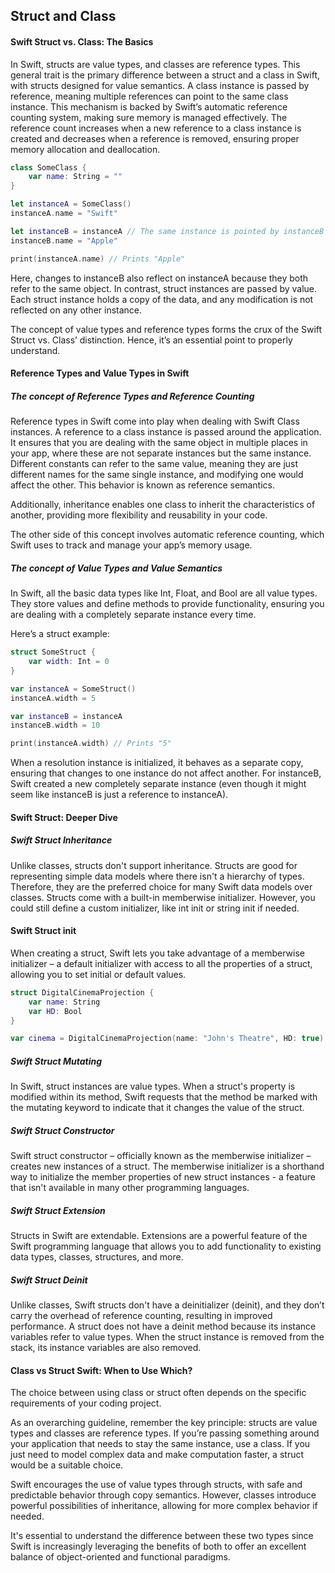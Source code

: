 ## Struct and Class

#### Swift Struct vs. Class: The Basics
In Swift, structs are value types, and classes are reference types. This general trait is the primary difference between a struct and a class in Swift, with structs designed for value semantics. A class instance is passed by reference, meaning multiple references can point to the same class instance. This mechanism is backed by Swift’s automatic reference counting system, making sure memory is managed effectively. The reference count increases when a new reference to a class instance is created and decreases when a reference is removed, ensuring proper memory allocation and deallocation.

```Swift
class SomeClass {
    var name: String = ""
}

let instanceA = SomeClass()
instanceA.name = "Swift"

let instanceB = instanceA // The same instance is pointed by instanceB
instanceB.name = "Apple"

print(instanceA.name) // Prints "Apple"
```
Here, changes to instanceB also reflect on instanceA because they both refer to the same object. In contrast, struct instances are passed by value. Each struct instance holds a copy of the data, and any modification is not reflected on any other instance.

The concept of value types and reference types forms the crux of the Swift Struct vs. Class’ distinction. Hence, it’s an essential point to properly understand.
#### Reference Types and Value Types in Swift
##### The concept of Reference Types and Reference Counting
Reference types in Swift come into play when dealing with Swift Class instances. A reference to a class instance is passed around the application. It ensures that you are dealing with the same object in multiple places in your app, where these are not separate instances but the same instance. Different constants can refer to the same value, meaning they are just different names for the same single instance, and modifying one would affect the other. This behavior is known as reference semantics.

Additionally, inheritance enables one class to inherit the characteristics of another, providing more flexibility and reusability in your code.

The other side of this concept involves automatic reference counting, which Swift uses to track and manage your app’s memory usage.
##### The concept of Value Types and Value Semantics
In Swift, all the basic data types like Int, Float, and Bool are all value types. They store values and define methods to provide functionality, ensuring you are dealing with a completely separate instance every time.

Here’s a struct example:
```swift
struct SomeStruct {
    var width: Int = 0
}

var instanceA = SomeStruct()
instanceA.width = 5

var instanceB = instanceA
instanceB.width = 10

print(instanceA.width) // Prints "5"
```
When a resolution instance is initialized, it behaves as a separate copy, ensuring that changes to one instance do not affect another. For instanceB, Swift created a new completely separate instance (even though it might seem like instanceB is just a reference to instanceA).
#### Swift Struct: Deeper Dive
##### Swift Struct Inheritance
Unlike classes, structs don't support inheritance. Structs are good for representing simple data models where there isn't a hierarchy of types. Therefore, they are the preferred choice for many Swift data models over classes. Structs come with a built-in memberwise initializer. However, you could still define a custom initializer, like int init or string init if needed.
#### Swift Struct init
When creating a struct, Swift lets you take advantage of a memberwise initializer – a default initializer with access to all the properties of a struct, allowing you to set initial or default values.
```Swift
struct DigitalCinemaProjection {
    var name: String
    var HD: Bool
}

var cinema = DigitalCinemaProjection(name: "John's Theatre", HD: true)
```
##### Swift Struct Mutating
In Swift, struct instances are value types. When a struct's property is modified within its method, Swift requests that the method be marked with the mutating keyword to indicate that it changes the value of the struct.
##### Swift Struct Constructor
Swift struct constructor – officially known as the memberwise initializer – creates new instances of a struct. The memberwise initializer is a shorthand way to initialize the member properties of new struct instances - a feature that isn't available in many other programming languages.
##### Swift Struct Extension
Structs in Swift are extendable. Extensions are a powerful feature of the Swift programming language that allows you to add functionality to existing data types, classes, structures, and more.
##### Swift Struct Deinit
Unlike classes, Swift structs don't have a deinitializer (deinit), and they don’t carry the overhead of reference counting, resulting in improved performance. A struct does not have a deinit method because its instance variables refer to value types. When the struct instance is removed from the stack, its instance variables are also removed.
#### Class vs Struct Swift: When to Use Which?
The choice between using class or struct often depends on the specific requirements of your coding project.

As an overarching guideline, remember the key principle: structs are value types and classes are reference types. If you’re passing something around your application that needs to stay the same instance, use a class. If you just need to model complex data and make computation faster, a struct would be a suitable choice.

Swift encourages the use of value types through structs, with safe and predictable behavior through copy semantics. However, classes introduce powerful possibilities of inheritance, allowing for more complex behavior if needed.

It's essential to understand the difference between these two types since Swift is increasingly leveraging the benefits of both to offer an excellent balance of object-oriented and functional paradigms.
